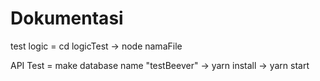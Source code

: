 # Dokumentasi

test logic = cd logicTest -> node namaFile

API Test = make database name "testBeever" -> yarn install -> yarn start
